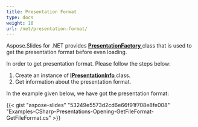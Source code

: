 ```yaml
---
title: Presentation Format
type: docs
weight: 10
url: /net/presentation-format/
---
```


Aspose.Slides for .NET provides [**PresentationFactory** ](https://apireference.aspose.com/net/slides/aspose.slides/presentationfactory)class that is used to get the presentation format before even loading.

In order to get presentation format. Please follow the steps below:

1. Create an instance of [**IPresentationInfo** ](https://apireference.aspose.com/net/slides/aspose.slides/ipresentationinfo)class.
1. Get information about the presentation format.

In the example given below, we have got the presentation format:



{{< gist "aspose-slides" "53249e5573d2cd6e66f91f708e8fe008" "Examples-CSharp-Presentations-Opening-GetFileFormat-GetFileFormat.cs" >}}
